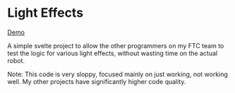 # Light Effects

[Demo](https://light-effects.kennan.tech/)

A simple svelte project to allow the other programmers on my FTC team to test the logic for various light effects, without wasting time on the actual robot.

Note: This code is very sloppy, focused mainly on just working, not working well. My other projects have significantly higher code quality.